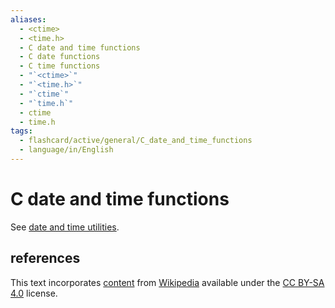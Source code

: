 ```yaml
---
aliases:
  - <ctime>
  - <time.h>
  - C date and time functions
  - C date functions
  - C time functions
  - "`<ctime>`"
  - "`<time.h>`"
  - "`ctime`"
  - "`time.h`"
  - ctime
  - time.h
tags:
  - flashcard/active/general/C_date_and_time_functions
  - language/in/English
---
```


# C date and time functions

See [date and time utilities](../special/C/date%20and%20time%20utilities.md).

## references

This text incorporates [content](https://en.wikipedia.org/wiki/C_date_and_time_functions) from [Wikipedia](Wikipedia.md) available under the [CC BY-SA 4.0](https://creativecommons.org/licenses/by-sa/4.0/) license.
